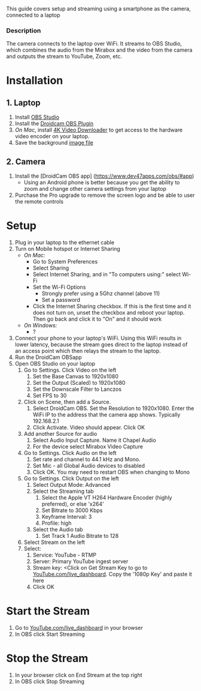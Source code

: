 This guide covers setup and streaming using a smartphone as the camera, connected to a laptop

### Description
The camera connects to the laptop over WiFi. It streams to OBS Studio, which combines the audio from the Mirabox and the video from the camera and outputs the stream to YouTube, Zoom, etc.

# Installation
## 1. Laptop
1. Install [OBS Studio](https://obsproject.com/)
2. Install the [Droidcam OBS Plugin](https://www.dev47apps.com/obs/#plugin)
3. _On Mac_, install [4K Video Downloader](https://www.4kdownload.com/products/product-videodownloader) to get access to the hardware video encoder on your laptop.
4. Save the background [image file](https://raw.githubusercontent.com/rodneyswa/church-streaming/main/background-box.png)

## 2. Camera
1. Install the [DroidCam OBS app] (https://www.dev47apps.com/obs/#app)
    * Using an Android phone is better because you get the ability to zoom and change other camera settings from your laptop
2. Purchase the Pro upgrade to remove the screen logo and be able to user the remote controls

# Setup
1. Plug in your laptop to the ethernet cable
2. Turn on Mobile hotspot or Internet Sharing
    * _On Mac:_
        * Go to System Preferences
        * Select Sharing
        * Select Internet Sharing, and in "To computers using:" select Wi-Fi
        * Set the Wi-Fi Options
            * Strongly prefer using a 5Ghz channel (above 11)
            * Set a password
        * Click the Internet Sharing checkbox. If this is the first time and it does not turn on, unset the checkbox and reboot your laptop. Then go back and click it to "On" and it should work
    * _On Windows:_
        * ?
3. Connect your phone to your laptop's WiFi. Using this WiFi results in lower latency, because the stream goes direct to the laptop instead of an access point which then relays the stream to the laptop.
4. Run the DroidCam OBSapp
5. Open OBS Studio on your laptop
    1. Go to Settings. Click Video on the left
        1. Set the Base Canvas to 1920x1080
        2. Set the Output (Scaled) to 1920x1080
        3. Set the Downscale Filter to Lanczos
        4. Set FPS to 30
    2. Click on Scene, then add a Source.
        1. Select DroidCam OBS. Set the Resolution to 1920x1080. Enter the WiFi IP to the address that the camera app shows. Typically 192.168.2.1
        2. Click Activate. Video should appear. Click OK
    3. Add another Source for audio
        1. Select Audio Input Capture. Name it Chapel Audio
        2. For the device select Mirabox Video Capture
    4. Go to Settings. Click Audio on the left
        1. Set rate and channel to 44.1 kHz and Mono.
        2. Set Mic - all Global Audio devices to disabled
        3. Click OK. You may need to restart OBS when changing to Mono
    5. Go to Settings. Click Output on the left
        1. Select Output Mode: Advanced
        2. Select the Streaming tab
            1. Select the Apple VT H264 Hardware Encoder (highly preferred), or else 'x264'
            2. Set Bitrate to 3000 Kbps
            3. Keyframe Interval: 3
            4. Profile: high
        3. Select the Audio tab
            1. Set Track 1 Audio Bitrate to 128
     6. Select Stream on the left
     7. Select:
        1. Service: YouTube - RTMP
        1. Server: Primary YouTube ingest server
        1. Stream key: <Click on Get Stream Key to go to [YouTube.com/live_dashboard](https://YouTube.com/live_dashboard). Copy the '1080p Key' and paste it here
        2. Click OK

# Start the Stream
1. Go to [YouTube.com/live_dashboard](https://YouTube.com/live_dashboard) in your browser
2. In OBS click Start Streaming

# Stop the Stream
1. In your browser click on End Stream at the top right
2. In OBS click Stop Streaming

